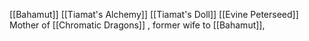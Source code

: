 [[Bahamut]]
[[Tiamat's Alchemy]]
[[Tiamat's Doll]]
[[Evine Peterseed]]
Mother of [[Chromatic Dragons]] , former wife to [[Bahamut]], 